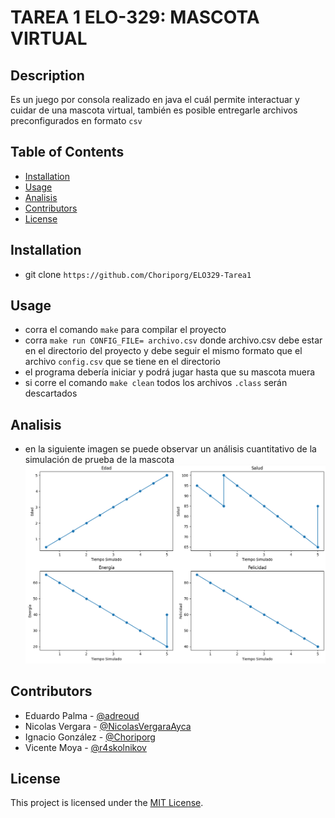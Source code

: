 # TAREA 1 ELO-329: MASCOTA VIRTUAL

## Description
Es un juego por consola realizado en java el cuál permite interactuar y cuidar de una mascota virtual, también es posible entregarle archivos preconfigurados en formato `csv` 

## Table of Contents
- [Installation](#installation)
- [Usage](#usage)
- [Analisis](#analisis)
- [Contributors](#contributors)
- [License](#license)

## Installation
- git clone `https://github.com/Choriporg/ELO329-Tarea1`

## Usage
- corra el comando `make` para compilar el proyecto
- corra `make run CONFIG_FILE= archivo.csv` donde archivo.csv debe estar en el directorio del proyecto y debe seguir el mismo formato que el archivo `config.csv` que se tiene en el directorio
- el programa debería iniciar y podrá jugar hasta que su mascota muera
- si corre el comando `make clean` todos los archivos `.class` serán descartados

## Analisis
- en la  siguiente imagen se puede observar un análisis cuantitativo de la simulación de prueba de la mascota ![imagen](https://github.com/Choriporg/ELO329-Tarea1/blob/main/graficas.png)


## Contributors
- Eduardo Palma - [@adreoud](https://github.com/c)
- Nicolas Vergara - [@NicolasVergaraAyca](https://github.com/NicolasVergaraAyca)
- Ignacio González - [@Choriporg](https://github.com/Choriporg)
- Vicente Moya - [@r4skolnikov](https://github.com/r4skolnikov)

## License
This project is licensed under the [MIT License](LICENSE).

